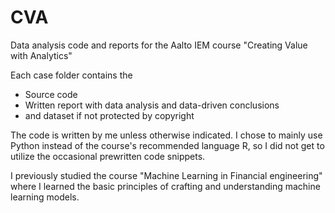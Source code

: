 # CVA
Data analysis code and reports for the Aalto IEM course "Creating Value with Analytics"  

Each case folder contains the 
* Source code
* Written report with data analysis and data-driven conclusions
* and dataset if not protected by copyright

The code is written by me unless otherwise indicated. I chose to mainly use Python instead of the course's recommended language R, so I did not get to utilize the occasional prewritten code snippets.

I previously studied the course "Machine Learning in Financial engineering" where I learned the basic principles of crafting and understanding machine learning models.
